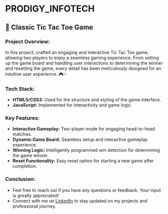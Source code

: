 # PRODIGY_INFOTECH

## 🌟 Classic Tic Tac Toe Game

### Project Overview:

In this project, crafted an engaging and interactive Tic Tac Toe game, allowing two players to enjoy a seamless gaming experience. From setting up the game board and handling user interactions to determining the winner and resetting the game, every detail has been meticulously designed for an intuitive user experience. 🎮✨

### Tech Stack:
- **HTML5/CSS3:** Used for the structure and styling of the game interface.
- **JavaScript:** Implemented for interactivity and game logic.

### Key Features:
- **Interactive Gameplay:** Two-player mode for engaging head-to-head matches.
- **Dynamic Game Board:** Seamless setup and interactive gameplay experience.
- **Winning Logic:** Intelligently programmed win detection for determining the game winner.
- **Reset Functionality:** Easy reset option for starting a new game after completion.

### Conclusion:

- Feel free to reach out if you have any questions or feedback. Your input is greatly appreciated!
- Connect with me on [LinkedIn](https://linkedin.com/in/megha-joshi-1a138b309) to stay updated on my projects and professional journey.
